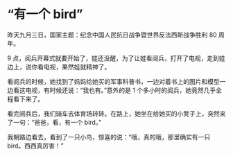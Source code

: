 # “有一个 bird”

昨天九月三日，国家主题：纪念中国人民抗日战争暨世界反法西斯战争胜利 80 周年。

9 点，阅兵开幕式就要开始了，娃还没醒，为了让娃看阅兵，打开了电视，走到娃边上，说你看电视，果然娃就精神了。

看阅兵的时候，她找到了妈妈给她买的军事科普书，一边对着书上的图片和模型一边看这电视，有时候还说：“我也有。”意外的是 1 个多小时的阅兵，她竟然几乎全程看下来了。

看完阅兵后，我们骑车去体育场转转。在路上，她坐在给她买的小凳子上，突然来了一句：“爸爸，看，有一个 bird。”

我朝路边看去，看到了一只小鸟，惊喜的说：“哦，真的哦，那里确实有一只 bird。西西真厉害！”

